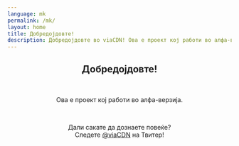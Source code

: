```yaml
---
language: mk
permalink: /mk/
layout: home
title: Добредојдовте!
description: Добредојдовте во viaCDN! Ова е проект кој работи во алфа-верзија. Дали сакате да дознаете повеќе?
---
```


<center>
<h2>Добредојдовте!</h2>
<br/>

<p>
Ова е проект кој работи во алфа-верзија.
</p>

<br/>

<p>
Дали сакате да дознаете повеќе?
<br/>
Следете <a href="https://twitter.com/viaCDN" target="_blank" rel="noopener">@viaCDN</a> на Твитер!
</p>

<br/>
</center>
